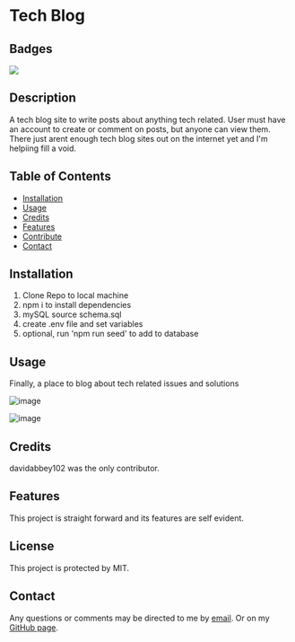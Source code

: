 # Tech Blog

## Badges
![](https://img.shields.io/badge/License-MIT%20-blue.svg)
## Description

A tech blog site to write posts about anything tech related. User must have an account to create or comment on posts, but anyone can view them.
There just arent enough tech blog sites out on the internet yet and I'm helpiing fill a void.
## Table of Contents

* [Installation](#installation)
* [Usage](#usage)
* [Credits](#credits)
* [Features](#features)
* [Contribute](#contribute)
* [Contact](#contact)

## Installation

1. Clone Repo to local machine
2. npm i to install dependencies
3. mySQL source schema.sql
4. create .env file and set variables
5. optional, run 'npm run seed' to add to database

## Usage

 Finally, a place to blog about tech related issues and solutions

![image](https://user-images.githubusercontent.com/90018131/139768556-35984be8-7f2a-4dc6-b39f-c13fc37092db.png)


![image](https://user-images.githubusercontent.com/90018131/139768948-f578d266-da5d-4bda-989c-558e56dd279d.png)

## Credits

davidabbey102 was the only contributor.

## Features

This project is straight forward and its features are self evident.

## License

This project is protected by MIT.

## Contact

Any questions or comments may be directed to me by [email](davidabbey@earthlink.net). Or on my [GitHub page](https://github.com/davidabbey102).